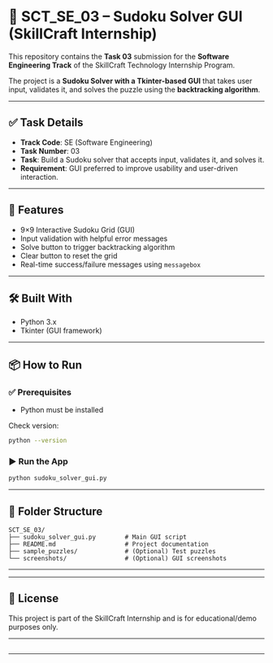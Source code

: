 # 🧩 SCT\_SE\_03 – Sudoku Solver GUI (SkillCraft Internship)

This repository contains the **Task 03** submission for the **Software Engineering Track** of the SkillCraft Technology Internship Program.

The project is a **Sudoku Solver with a Tkinter-based GUI** that takes user input, validates it, and solves the puzzle using the **backtracking algorithm**.

---

## ✅ Task Details

* **Track Code**: SE (Software Engineering)
* **Task Number**: 03
* **Task**: Build a Sudoku solver that accepts input, validates it, and solves it.
* **Requirement**: GUI preferred to improve usability and user-driven interaction.

---

## 🚀 Features

* 9×9 Interactive Sudoku Grid (GUI)
* Input validation with helpful error messages
* Solve button to trigger backtracking algorithm
* Clear button to reset the grid
* Real-time success/failure messages using `messagebox`

---

## 🛠️ Built With

* Python 3.x
* Tkinter (GUI framework)

---

## 📦 How to Run

### ✅ Prerequisites

* Python must be installed

Check version:

```bash
python --version
```

### ▶️ Run the App

```bash
python sudoku_solver_gui.py
```

---

## 📂 Folder Structure

```plaintext
SCT_SE_03/
├── sudoku_solver_gui.py        # Main GUI script
├── README.md                   # Project documentation
├── sample_puzzles/             # (Optional) Test puzzles
└── screenshots/                # (Optional) GUI screenshots
```

---

---

## 📃 License

This project is part of the SkillCraft Internship and is for educational/demo purposes only.

---

##

---

###
